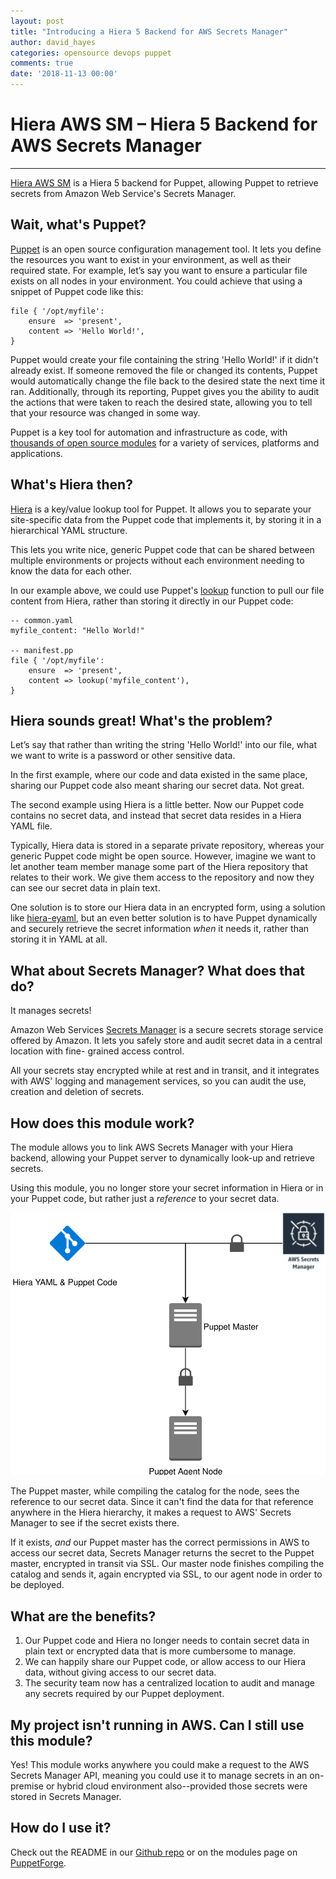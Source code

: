 ```yaml
---
layout: post
title: "Introducing a Hiera 5 Backend for AWS Secrets Manager"
author: david_hayes
categories: opensource devops puppet
comments: true
date: '2018-11-13 00:00'
---
```

Hiera AWS SM – Hiera 5 Backend for AWS Secrets Manager
=====================================================
 
---
 
[Hiera AWS SM](https://github.com/accenture/hiera-aws-sm) is a Hiera 5 backend for Puppet, allowing Puppet to retrieve
secrets from Amazon Web Service's Secrets Manager.
 
Wait, what's Puppet?
--------------------
 
[Puppet](https://puppet.com/products/how-puppet-works) is an open source configuration management tool. It lets you define
the resources you want to exist in your environment, as well as their
required state. For example, let’s say you want to ensure a particular file exists on all nodes in your environment. You could achieve that using a snippet of Puppet code like this:
 
```
file { '/opt/myfile':
    ensure  => 'present',
    content => 'Hello World!',
}
```
 
Puppet would create your file containing the string 'Hello World!' if it
didn't already exist. If someone removed the file or changed its
contents, Puppet would automatically change the file back to the desired state the next time it ran. Additionally, through its reporting, Puppet gives you the ability to audit the actions that were taken to reach the desired state, allowing you to tell that your resource was changed in some way.
 
Puppet is a key tool for automation and infrastructure as code, with
[thousands of open source modules](https://forge.puppet.com/) for a variety of services, platforms and applications.
 
What's Hiera then?
------------------
 
[Hiera](https://puppet.com/docs/puppet/6.0/hiera_intro.html) is a key/value lookup tool for Puppet. It allows you to separate
your site-specific data from the Puppet code that implements it, by
storing it in a hierarchical YAML structure.
 
This lets you write nice, generic Puppet code that can be shared between
multiple environments or projects without each environment needing to
know the data for each other.
 
In our example above, we could use Puppet's [lookup](https://puppet.com/docs/puppet/5.4/man/lookup.html)
function to pull our file content from Hiera, rather than storing it directly in our Puppet code:
 
```
-- common.yaml
myfile_content: "Hello World!"
 
-- manifest.pp
file { '/opt/myfile':
    ensure  => 'present',
    content => lookup('myfile_content'),
}
```
 
Hiera sounds great! What's the problem?
---------------------------------------
 
Let’s say that rather than writing the string 'Hello World!' into our
file, what we want to write is a password or other sensitive data.
 
In the first example, where our code and data existed in the same place,
sharing our Puppet code also meant sharing our secret data. Not great.
 
The second example using Hiera is a little better. Now our Puppet code
contains no secret data, and instead that secret data resides in a Hiera
YAML file.
 
Typically, Hiera data is stored in a separate private repository, whereas
your generic Puppet code might be open source. However, imagine we want to let another team member manage some part of the Hiera repository that
relates to their work. We give them access to the repository and now they can see our secret data in plain text.
 
One solution is to store our Hiera data in an encrypted form, using
a solution like [hiera-eyaml](https://github.com/voxpupuli/hiera-eyaml),
but an even better solution is to have Puppet dynamically and securely
retrieve the secret information _when_ it needs it, rather than storing it in YAML at all.
 
What about Secrets Manager? What does that do?
----------------------------------
It manages secrets!
 
Amazon Web Services [Secrets Manager](https://aws.amazon.com/secrets-manager/) is a secure secrets storage service offered by Amazon. It lets you safely store and audit secret data in a central location with fine- grained access control.
 
All your secrets stay encrypted while at rest and in transit, and it integrates with AWS' logging and management services, so you can audit the use, creation and deletion of secrets.
 
How does this module work?
--------------------------
 
The module allows you to link AWS Secrets Manager with your Hiera backend, allowing your Puppet server to dynamically look-up and retrieve secrets.
 
Using this module, you no longer store your secret information in Hiera
or in your Puppet code, but rather just a _reference_ to your secret
data.
 
![Puppet Workflow](/img/posts/introducing-hiera-aws-sm/workflow.svg)
 
The Puppet master, while compiling the catalog for the node, sees the
reference to our secret data. Since it can't find the data for that reference anywhere in the Hiera hierarchy, it makes a request to AWS' Secrets Manager to see if the secret exists there.
 
If it exists, _and_ our Puppet master has the correct permissions in AWS
to access our secret data, Secrets Manager returns the secret to the
Puppet master, encrypted in transit via SSL. Our master node finishes
compiling the catalog and sends it, again encrypted via SSL, to our agent
node in order to be deployed.
 
What are the benefits?
----------------------
 
1. Our Puppet code and Hiera no longer needs to contain secret data in
   plain text or encrypted data that is more cumbersome to manage.
2. We can happily share our Puppet code, or allow access to our Hiera
   data, without giving access to our secret data.
3. The security team now has a centralized location to audit and manage
   any secrets required by our Puppet deployment.
 
My project isn't running in AWS. Can I still use this module?
-------------------------------------------------------------
 
Yes! This module works anywhere you could make a request to the AWS
Secrets Manager API, meaning you could use it to manage secrets in an
on-premise or hybrid cloud environment also--provided those secrets were
stored in Secrets Manager.
 
How do I use it?
----------------
 
Check out the README in our [Github repo](https://github.com/accenture/hiera-aws-sm) or on the modules page on
[PuppetForge](https://forge.puppet.com/accenture/hiera_aws_sm).
